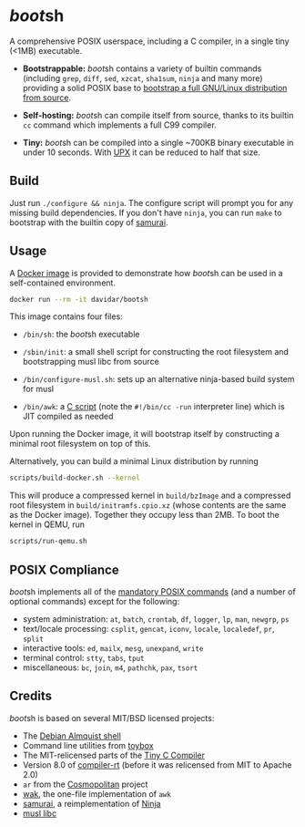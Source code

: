 # *boot*sh

A comprehensive POSIX userspace, including a C compiler, in a single tiny (<1MB) executable.

- **Bootstrappable:** *boot*sh contains a variety of builtin commands (including `grep`, `diff`, `sed`, `xzcat`, `sha1sum`, `ninja` and many more) providing a solid POSIX base to [bootstrap a full GNU/Linux distribution from source](https://github.com/sabotage-linux/sabotage).

- **Self-hosting:** *boot*sh can compile itself from source, thanks to its builtin `cc` command which implements a full C99 compiler.

- **Tiny:** *boot*sh can be compiled into a single ~700KB binary executable in under 10 seconds. With [UPX](https://upx.github.io/) it can be reduced to half that size.

## Build

Just run `./configure && ninja`. The configure script will prompt you for any missing build dependencies. If you don't have `ninja`, you can run `make` to bootstrap with the builtin copy of [samurai](https://github.com/michaelforney/samurai).

## Usage

A [Docker image](https://hub.docker.com/r/davidar/bootsh/tags) is provided to demonstrate how *boot*sh can be used in a self-contained environment.

```sh
docker run --rm -it davidar/bootsh
```

This image contains four files:

- `/bin/sh`: the *boot*sh executable

- `/sbin/init`: a small shell script for constructing the root filesystem and bootstrapping musl libc from source

- `/bin/configure-musl.sh`: sets up an alternative ninja-based build system for musl

- `/bin/awk`: a [C script](scripts/wak.c) (note the `#!/bin/cc -run` interpreter line) which is JIT compiled as needed

Upon running the Docker image, it will bootstrap itself by constructing a minimal root filesystem on top of this.

Alternatively, you can build a minimal Linux distribution by running

```sh
scripts/build-docker.sh --kernel
```

This will produce a compressed kernel in `build/bzImage` and a compressed root filesystem in `build/initramfs.cpio.xz` (whose contents are the same as the Docker image).
Together they occupy less than 2MB. To boot the kernel in QEMU, run

```sh
scripts/run-qemu.sh
```

## POSIX Compliance

*boot*sh implements all of the [mandatory POSIX commands](https://en.wikipedia.org/wiki/List_of_POSIX_commands)
(and a number of optional commands) except for the following:

- system administration: `at`, `batch`, `crontab`, `df`, `logger`, `lp`, `man`, `newgrp`, `ps`
- text/locale processing: `csplit`, `gencat`, `iconv`, `locale`, `localedef`, `pr`, `split`
- interactive tools: `ed`, `mailx`, `mesg`, `unexpand`, `write`
- terminal control: `stty`, `tabs`, `tput`
- miscellaneous: `bc`, `join`, `m4`, `pathchk`, `pax`, `tsort`

## Credits

*boot*sh is based on several MIT/BSD licensed projects:

- The [Debian Almquist shell](http://gondor.apana.org.au/~herbert/dash/)
- Command line utilities from [toybox](http://landley.net/toybox/)
- The MIT-relicensed parts of the [Tiny C Compiler](https://bellard.org/tcc/)
- Version 8.0 of [compiler-rt](https://compiler-rt.llvm.org/) (before it was relicensed from MIT to Apache 2.0)
- `ar` from the [Cosmopolitan](https://github.com/jart/cosmopolitan) project
- [wak](https://github.com/raygard/wak), the one-file implementation of `awk`
- [samurai](https://github.com/michaelforney/samurai), a reimplementation of [Ninja](https://github.com/ninja-build/ninja)
- [musl libc](https://musl.libc.org/)
